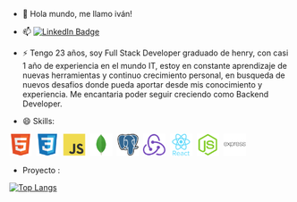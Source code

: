 





- 👋 Hola mundo, me llamo iván! 

- 📫 <a href="https://www.linkedin.com/in/iván-labra/">
    <img src="https://img.shields.io/badge/LinkedIn-blue?style=for-the-badge&logo=linkedin&logoColor=white" alt="LinkedIn Badge"/>
      </a>
- ⚡ Tengo 23 años, soy Full Stack Developer graduado de henry, con casi 1 año de experiencia en el mundo IT, estoy en constante aprendizaje de nuevas herramientas y continuo crecimiento personal, en busqueda de nuevos desafios donde pueda aportar desde mis conocimiento y experiencia. Me encantaria poder seguir creciendo como Backend Developer.

- 😄 Skills:
<div>
  <img src="https://github.com/devicons/devicon/blob/master/icons/html5/html5-original.svg" title="HTML" alt="Html" width="40" height="40"/>&nbsp;
  <img src="https://github.com/devicons/devicon/blob/master/icons/css3/css3-original.svg" title="Css" alt="CSS" width="40" height="40"/>&nbsp;
  <img src="https://github.com/devicons/devicon/blob/master/icons/javascript/javascript-original.svg" title="JavaScript" alt="JavaScript" width="40" height="40"/>&nbsp;
  <img src="https://github.com/devicons/devicon/blob/master/icons/mongodb/mongodb-original.svg" title="MongoDB" alt="MongoDB" width="40" height="40"/>&nbsp;
   <img src="https://github.com/devicons/devicon/blob/master/icons/postgresql/postgresql-original.svg" title="Postgres" alt="Postgres" width="40" height="40"/>&nbsp;
   <img src="https://github.com/devicons/devicon/blob/master/icons/redux/redux-original.svg" title="Redux" alt="Redux" width="40" height="40"/>&nbsp;
   <img src="https://github.com/devicons/devicon/blob/master/icons/react/react-original-wordmark.svg" title="React" alt="React" width="40" height="40"/>&nbsp;
  <img src="https://github.com/devicons/devicon/blob/master/icons/nodejs/nodejs-original.svg" title="NodeJs" alt="NodeJs" width="40" height="40"/>&nbsp;
  <img src="https://github.com/devicons/devicon/blob/master/icons/express/express-original-wordmark.svg" title="Express" alt="Express" width="40" height="40"/>&nbsp;
</div>

- Proyecto : 

[![Top Langs](https://github-readme-stats.vercel.app/api/top-langs/?username=ivan-labra&layout=compact&theme=vision-friendly-dark)](https://github.com/anuraghazra/github-readme-stats)
